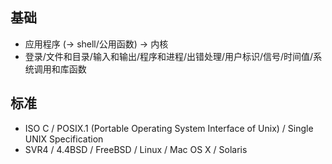 ## 基础
- 应用程序 (-> shell/公用函数) -> 内核
- 登录/文件和目录/输入和输出/程序和进程/出错处理/用户标识/信号/时间值/系统调用和库函数

## 标准
- ISO C / POSIX.1 (Portable Operating System Interface of Unix) / Single UNIX Specification
- SVR4 / 4.4BSD / FreeBSD / Linux / Mac OS X / Solaris